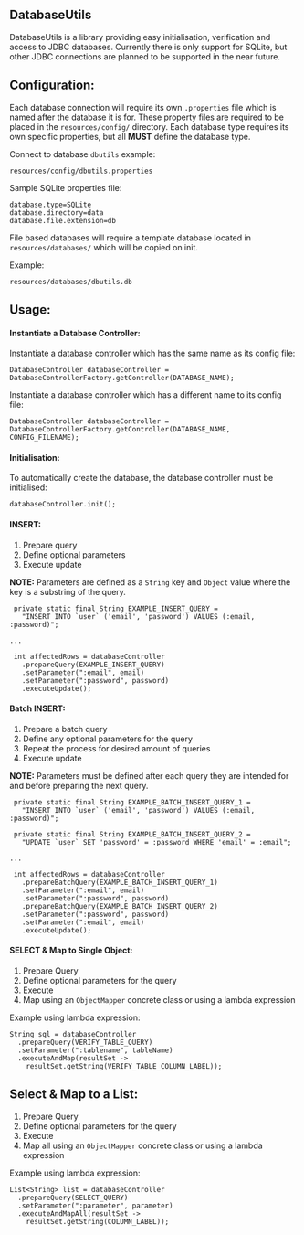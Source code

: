 DatabaseUtils
---
DatabaseUtils is a library providing easy initialisation, verification and access to JDBC databases. 
Currently there is only support for SQLite, but other JDBC connections are planned to be supported in the near future.

Configuration:
---
Each database connection will require its own `.properties` file which is named  after the database it is for. These property 
files are required to be placed in the `resources/config/` directory. Each database type requires 
its own specific properties, but all <strong>MUST</strong> define the database 
type.

Connect to database `dbutils` example: 

    resources/config/dbutils.properties

Sample SQLite properties file:

    database.type=SQLite
    database.directory=data
    database.file.extension=db

File based databases will require a template database located in 
`resources/databases/` which will be copied on init.

Example:

    resources/databases/dbutils.db

Usage:
---
#### Instantiate a Database Controller:

Instantiate a database controller which has the same name as its config file:

    DatabaseController databaseController = DatabaseControllerFactory.getController(DATABASE_NAME);

Instantiate a database controller which has a different name to its config file:

    DatabaseController databaseController = DatabaseControllerFactory.getController(DATABASE_NAME, CONFIG_FILENAME);

#### Initialisation:

To automatically create the database, the database controller must be initialised:

    databaseController.init();


#### INSERT:

  1. Prepare query
  2. Define optional parameters
  3. Execute update

<strong>NOTE:</strong> Parameters are defined as a `String` key and `Object` value where the key is a substring of the query.

     private static final String EXAMPLE_INSERT_QUERY = 
       "INSERT INTO `user` ('email', 'password') VALUES (:email, :password)";
    
    ...
    
     int affectedRows = databaseController
       .prepareQuery(EXAMPLE_INSERT_QUERY)
       .setParameter(":email", email)
       .setParameter(":password", password)
       .executeUpdate();

#### Batch INSERT:

  1. Prepare a batch query
  2. Define any optional parameters for the query
  3. Repeat the process for desired amount of queries
  3. Execute update
  
<strong>NOTE:</strong> Parameters must be defined after each query they are intended for and before preparing the next query.


     private static final String EXAMPLE_BATCH_INSERT_QUERY_1 = 
       "INSERT INTO `user` ('email', 'password') VALUES (:email, :password)";
       
     private static final String EXAMPLE_BATCH_INSERT_QUERY_2 = 
       "UPDATE `user` SET 'password' = :password WHERE 'email' = :email";
    
    ...
    
     int affectedRows = databaseController
       .prepareBatchQuery(EXAMPLE_BATCH_INSERT_QUERY_1)
       .setParameter(":email", email)
       .setParameter(":password", password)
       .prepareBatchQuery(EXAMPLE_BATCH_INSERT_QUERY_2)
       .setParameter(":password", password)
       .setParameter(":email", email)
       .executeUpdate();

#### SELECT & Map to Single Object:

 1. Prepare Query
 2. Define optional parameters for the query
 3. Execute
 4. Map using an `ObjectMapper` concrete class or using a lambda expression
 
Example using lambda expression:

    String sql = databaseController
      .prepareQuery(VERIFY_TABLE_QUERY)
      .setParameter(":tablename", tableName)
      .executeAndMap(resultSet ->
        resultSet.getString(VERIFY_TABLE_COLUMN_LABEL));

## Select & Map to a List:

 1. Prepare Query
 2. Define optional parameters for the query
 3. Execute
 4. Map all using an `ObjectMapper` concrete class or using a lambda expression
 
Example using lambda expression:

    List<String> list = databaseController
      .prepareQuery(SELECT_QUERY)
      .setParameter(":parameter", parameter)
      .executeAndMapAll(resultSet ->
        resultSet.getString(COLUMN_LABEL));
        
